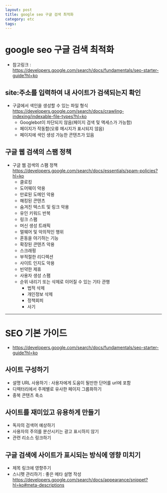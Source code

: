 ```yaml
---
layout: post
title: google seo 구글 검색 최적화
category: etc
tags: 
---
```


# google seo 구글 검색 최적화

* 참고링크 : <https://developers.google.com/search/docs/fundamentals/seo-starter-guide?hl=ko>

## site:주소를 입력하여 내 사이트가 검색되는지 확인
* 구글에서 색인을 생성할 수 있는 파일 형식 <https://developers.google.com/search/docs/crawling-indexing/indexable-file-types?hl=ko>
  * Googlebot이 차단되지 않음(페이지 검색 및 액세스가 가능함)
  * 페이지가 작동함(오류 메시지가 표시되지 않음)
  * 페이지에 색인 생성 가능한 콘텐츠가 있음

## 구글 웹 검색의 스팸 정책
* 구글 웹 검색의 스팸 정책 <https://developers.google.com/search/docs/essentials/spam-policies?hl=ko>
  * 클로킹
  * 도어웨이 악용
  * 만료된 도메인 악용
  * 해킹된 콘텐츠
  * 숨겨진 텍스트 및 링크 악용
  * 유인 키워드 반복
  * 링크 스팸
  * 머신 생성 트래픽
  * 멀웨어 및 악의적인 행위
  * 혼동을 야기하는 기능
  * 확장된 콘텐츠 악용
  * 스크래핑
  * 부적절한 리디렉션
  * 사이트 인지도 악용
  * 빈약한 제휴
  * 사용자 생성 스팸
  * 순위 내리기 또는 삭제로 이어질 수 있는 기타 관행
    * 법적 삭제
    * 개인정보 삭제
    * 정책회피
    * 사기

---

# SEO 기본 가이드
* <https://developers.google.com/search/docs/fundamentals/seo-starter-guide?hl=ko>

## 사이트 구성하기 
* 설명 URL 사용하기 : 사용자에게 도움이 될만한 단어를 url에 포함
* 디렉터리에서 주제별로 유사한 페이지 그룹화하기
* 중복 콘텐츠 축소

## 사이트를 재미있고 유용하게 만들기
* 독자의 검색어 예상하기
* 사용자의 주의를 분산시키는 광고 표시하지 않기
* 관련 리소스 링크하기

## 구글 검색에 사이트가 표시되는 방식에 영향 미치기
* 제목 링크에 영향주기
* 스니펫 관리하기 : 좋은 메타 설명 작성 <https://developers.google.com/search/docs/appearance/snippet?hl=ko#meta-descriptions>